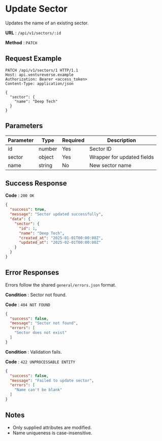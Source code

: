 # Update Sector

Updates the name of an existing sector.

**URL** : `/api/v1/sectors/:id`

**Method** : `PATCH`

## Request Example

```http
PATCH /api/v1/sectors/1 HTTP/1.1
Host: api.ventureverse.example
Authorization: Bearer <access_token>
Content-Type: application/json

{
  "sector": {
    "name": "Deep Tech"
  }
}
```

## Parameters

| Parameter | Type   | Required | Description                |
|-----------|--------|----------|----------------------------|
| id        | number | Yes      | Sector ID                  |
| sector    | object | Yes      | Wrapper for updated fields |
| name      | string | No       | New sector name            |

## Success Response

**Code** : `200 OK`

```json
{
  "success": true,
  "message": "Sector updated successfully",
  "data": {
    "sector": {
      "id": 1,
      "name": "Deep Tech",
      "created_at": "2025-01-01T00:00:00Z",
      "updated_at": "2025-02-01T00:00:00Z"
    }
  }
}
```

## Error Responses

Errors follow the shared `general/errors.json` format.

**Condition** : Sector not found.

**Code** : `404 NOT FOUND`

```json
{
  "success": false,
  "message": "Sector not found",
  "errors": [
    "Sector does not exist"
  ]
}
```

**Condition** : Validation fails.

**Code** : `422 UNPROCESSABLE ENTITY`

```json
{
  "success": false,
  "message": "Failed to update sector",
  "errors": [
    "Name can't be blank"
  ]
}
```

## Notes

- Only supplied attributes are modified.
- Name uniqueness is case-insensitive.

